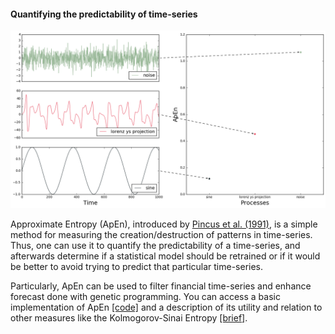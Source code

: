 #### Quantifying the predictability of time-series

![Approximate Entropy applied to different processes](apen_whole_time_series.png "Approximate Entropy applied to different processes")

Approximate Entropy (ApEn), introduced by [Pincus et al. (1991)](https://link.springer.com/article/10.1007/BF01619355), is a simple method for measuring the creation/destruction of patterns in time-series. Thus, one can use it to quantify the predictability of a time-series, and afterwards determine if a statistical model should be retrained or if it would be better to avoid trying to predict that particular time-series.

Particularly, ApEn can be used to filter financial time-series and enhance forecast done with genetic programming. You can access a basic implementation of ApEn [[code]](https://github.com/lkania/Approximate-Entropy) and a description of its utility and relation to other measures like the Kolmogorov-Sinai Entropy [[brief]]().
